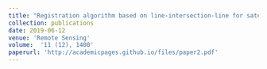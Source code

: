 ```yaml
---
title: "Registration algorithm based on line-intersection-line for satellite remote sensing images of urban areas"
collection: publications
date: 2019-06-12
venue: 'Remote Sensing'
volume:  '11 (12), 1400'
paperurl: 'http://academicpages.github.io/files/paper2.pdf'
---
```

